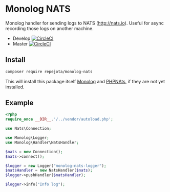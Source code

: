 # Monolog NATS

Monolog handler for sending logs to NATS (http://nats.io). Useful for async recording those logs on another machine.

* Develop [![CircleCI](https://circleci.com/gh/repejota/monolog-nats/tree/develop.svg?style=svg)](https://circleci.com/gh/repejota/monolog-nats/tree/develop)
* Master [![CircleCI](https://circleci.com/gh/repejota/monolog-nats/tree/master.svg?style=svg)](https://circleci.com/gh/repejota/monolog-nats/tree/master)

## Install

```bash
composer require repejota/monolog-nats
```

This will install this package itself [Monolog](https://packagist.org/packages/monolog/monolog) 
and [PHPNAts](https://github.com/repejota/phpnats), if they are not yet installed.

## Example

```php
<?php
require_once __DIR__.'/../vendor/autoload.php';

use Nats\Connection;

use Monolog\Logger;
use Monolog\Handler\NatsHandler;

$nats = new Connection();
$nats->connect();

$logger = new Logger("monolog-nats-logger");
$natsHandler = new NatsHandler($nats);
$logger->pushHandler($natsHandler);

$logger->info("Info log");

```
